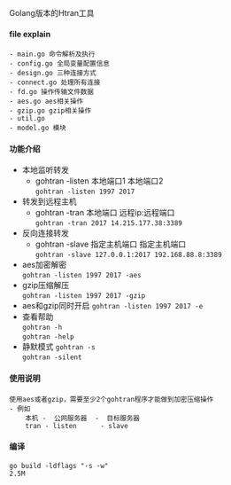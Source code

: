 Golang版本的Htran工具

#### file explain
    - main.go 命令解析及执行
    - config.go 全局变量配置信息
    - design.go 三种连接方式
    - connect.go 处理所有连接
    - fd.go 操作传输文件数据
    - aes.go aes相关操作
    - gzip.go gzip相关操作
    - util.go 
    - model.go 模块

#### 功能介绍
- 本地监听转发
    - gohtran -listen 本地端口1 本地端口2  
        ```gohtran -listen 1997 2017```
- 转发到远程主机
    - gohtran -tran 本地端口 远程ip:远程端口  
        ```gohtran -tran 2017 14.215.177.38:3389```
- 反向连接转发
    - gohtran -slave 指定主机端口 指定主机端口  
        ```gohtran -slave 127.0.0.1:2017 192.168.88.8:3389```
- aes加密解密  
    ```gohtran -listen 1997 2017 -aes```
- gzip压缩解压  
    ```gohtran -listen 1997 2017 -gzip```
- aes和gzip同时开启
    ```gohtran -listen 1997 2017 -e```
- 查看帮助  
    ```gohtran -h```  
    ```gohtran -help```  
- 静默模式
    ```gohtran -s```  
    ```gohtran -silent```  
   
#### 使用说明
    使用aes或者gzip，需要至少2个gohtran程序才能做到加密压缩操作
    - 例如
        本机 -  公网服务器  -  目标服务器
        tran - listen      - slave
        
#### 编译
    go build -ldflags "-s -w"
    2.5M